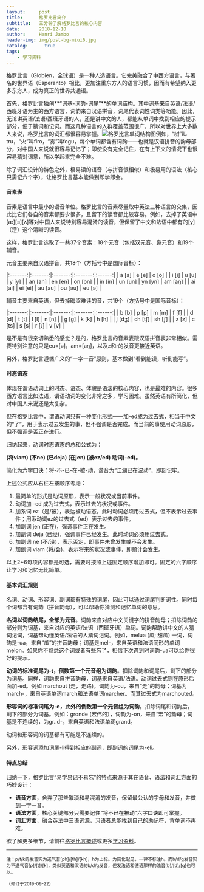 ```yaml
---
layout:     post
title:      格罗比言简介
subtitle:   三分钟了解格罗比言的核心内容
date:       2018-12-10
author:     Henri Jambo
header-img: img/post-bg-miui6.jpg
catalog: 	  true
tags:
    - 学习资料
---
```


格罗比言（Globien，全球语）是一种人造语言。它完美融合了中西方语言，与著名的世界语（Esperanto）相比，更加注重东方人的语言习惯，因而有希望纳入更多东方人，成为真正的世界共通语。

首先，格罗比言独创**“词基-词韵-词尾”**的单词结构。其中词基来自英语/法语/西班牙语为主的西方语言，词韵来自汉语拼音，词尾代表词性词类等功能。因此，无论讲英语/法语/西班牙语的人，还是讲中文的人，都能从单词中找到相应的提示部分，便于猜词和记词。而这几种语言的人群覆盖范围很广，所以对世界上大多数人来说，格罗比言的词汇都很容易掌握。![格罗比言单词结构图]({{site.baseurl}}/img-post/2018-12-30-overview.png)例如，“树”叫tru，“火”叫firo，“雾”叫fogu，每个单词都含有词韵——也就是汉语拼音的韵母部分，对中国人来说就很容易记忆了；即使没有完全记住，在有上下文的情况下也很容易猜对词意，所以学起来完全不难。

除了词汇设计的特色之外，极易读的语音（与拼音很相似）和极易用的语法（核心只需记六个字），让格罗比言基本能做到即学即会。
 
 
#### 音素表

音素是语言中最小的语音单位。格罗比言的音素尽量取中英法三种语言的交集，因此比它们各自的音素都要少很多，且留下的读音都比较容易。例如，去掉了英语中[æ][ɜ][ʌ]等对中国人来说特别容易混淆的读音，但保留了中文和法语中都有的[y]（迂）这个清晰的读音。

这样，格罗比言选取了一共37个音素：18个元音（包括双元音、鼻元音）和19个辅音。

元音主要来自汉语拼音，共18个（方括号中是国际音标）：

|:-------:|:-------:|:-------:|:-------:|:------:|
| a  [a]  | e  [e]  | o  [o]  |
| i  [i]  | u  [u]  | y  [y]  |
| an [an] | en [en] | on [on] |
| in [in] | un [un] | yn [yn] | am [aŋ] |
| ai [ai] | ei [ei] | au [au] | ou [əu] | eu [ə] |

辅音主要来自英语，但去掉晦涩难读的音，共19个（方括号中是国际音标）：

|:-------:|:-------:|:-------:|:-------:|:------:|
| b  [b]  | p  [p]  | m  [m]  | f  [f]  |
| d  [d]  | t  [t]  | l  [l]  | n  [n]  |
| g  [g]  | k  [k]  | h  [h]  |
| j  [dʒ] | ch [tʃ] | sh [ʃ]  | 
| z  [z]  | c  [ts] | s  [s]  | r  [ɹ]  | v  [v]  |

是不是有很亲切熟悉的感觉？是的，格罗比言的音素表跟汉语拼音表非常相似。需要特别注意的只是eu=[ə]，am=[aŋ]，以及z和r的发音更接近英语。

另外，格罗比言遵循广义的“一字一音”原则，基本做到“看到能读，听到能写”。
 
#### 时态语态
 
体现在谓语动词上的时态、语态、体貌是语法的核心内容，也是最难的内容。很多西方语言比如法语，谓语动词的变化非常之多，学习困难。虽然英语有所简化，但对中国人来说还是太复杂。
 
但在格罗比言中，谓语动词只有一种变化形式——加-ed成为过去式，相当于中文的“了”，用于表示过去发生的事，但不强调是否完成。而当前的事使用动词原形，但不强调是否正在进行。

归纳起来，动词时态语态的总和公式为：

**(将viam) (不ne) (已deja) (在jen) (被ez/ed) 动词(-ed)。**

简化为六字口诀：将-不-已-在-被-动，谐音为“江湖已在波动”，即刻记牢。
 
上述公式应从右往左按顺序考虑：
 
1. 最简单的形式是动词原形，表示一般状况或当前事件。
2. 动词加 -ed 成为过去式，表示过去的状况或事件。
3. 加系词 ez（是/被），表达被动语态。此时动词必须用过去式，但不表示过去事件；用系动词ez的过去式（ed）表示过去的事件。
4. 加副词 jen (正在)，强调事件正在发生。
5. 加副词 deja (已经)，强调事件已经发生。此时动词必须用过去式。
6. 加副词 ne (不/没)，表示否定，即事件未曾发生或不会发生。
7. 加副词 viam (将/会)，表示将来的状况或事件，即预计会发生。

以上2~6每项内容都是可选，需要时按照上述固定顺序增加即可。固定的六字顺序让学习和记忆无比简单。


#### 基本词汇规则
 
名词、动词、形容词、副词都有特殊的词尾，因此可以通过词尾判断词性。同时每个词都含有词韵（拼音韵母），可以帮助你猜测和记忆单词的意思。
 
**名词以词韵结尾，全部为元音**。词韵来自对应中文关键字的拼音韵母；扣除词韵的部分则为词基，来自对应的英语/法语（西班牙语）单词。词韵帮助讲中文的人猜词记词，词基帮助懂英语/法语的人猜词记词。例如，melua (瓜; 甜瓜) 一词，词韵是-ua，来自“瓜”的拼音韵母；词基是mel-，来自英语和法语同形的单词melon。如果你不熟悉这个词或者有些忘了，相信下次遇到时词韵-ua可以给你很好的提示。
 
**动词的标准词尾为-t，倒数第一个元音组为词韵**。扣除词韵和词尾后，剩下的部分为词基。同样，词韵来自拼音韵母，词基来自英语/法语。动词过去式则在原形后面加-ed。例如 marchout (走，走路)，词韵为-ou，来自“走”的韵母；词基为march-，来自英语单词march和法语单词marcher。而其过去式为marchouted。
 
**形容词的标准词尾为-e，此外的倒数第一个元音组为词韵**。扣除词尾和词韵后，剩下的部分为词基。例如：gronde (宏伟的），词韵为-on，来自“宏”的韵母；词基是不连续的，为gr..d-，来自英语和法语单词grand。

动词和形容词的词基都有可能是不连续的。
 
另外，形容词添加词尾-li得到相应的副词，即副词的词尾为-eli。


#### 特点总结

归纳一下，格罗比言“易学易记不易忘”的特点来源于其在语音、语法和词汇方面的巧妙设计：
 
* **语音方面**，舍弃了那些繁琐和易混淆的发音，保留最公认的字母和发音，并做到一字一音。
* **语法方面**，核心关键部分只需要记住“将不已在被动”六字口诀即可掌握。
* **词汇方面**，融合英法中三语词源，习语者总能找到自己的助记符，背单词不再难。


欲了解更多细节，请前往[格罗比言概述]({{site.baseurl}}/2019/01/11/overview)或更多[学习资料]({{site.baseurl}}/1-resources)。

------

<small>注：p/t/k的发音实为送气音[ph]/[th]/[kh]，h为上标。为简化起见，一律不标注h。而b/d/g发音实为不送气音[p]/[t]/[k]，类似英语和汉语的b/d/g发音，但发法语和德语那样的浊音[b]/[d]/[g]也可以。</small>

<small>（修订于2019-09-22）</small>

